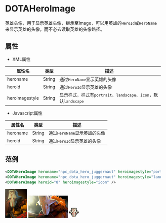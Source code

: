 # DOTAHeroImage

英雄头像，用于显示英雄头像，继承至Image，可以用英雄的`HeroId`或`HeroName`来显示英雄的头像，而不必去读取英雄的头像路径。


## 属性

- XML属性

| 属性名         | 类型      | 描述  |
| -------------  |:--------:| ----- |
| heroname       | String  | 通过`HeroName`显示英雄的头像 |
| heroid         | String  | 通过`HeroId`显示英雄的头像 |
| heroimagestyle | String  | 显示样式，样式有`portrait`、`landscape`、`icon`，默认`landscape` |


- Javascript属性

| 属性名        | 类型      | 描述  |
| ------------- |:--------:| ----- |
| heroname      | String  | 通过`HeroName`显示英雄的头像 |
| heroid        | String  | 通过`HeroId`显示英雄的头像 |

## 范例

```xml
<DOTAHeroImage heroname="npc_dota_hero_juggernaut" heroimagestyle="portrait" />
<DOTAHeroImage heroname="npc_dota_hero_juggernaut" heroimagestyle="landscape" />
<DOTAHeroImage heroid="8" heroimagestyle="icon" />
```

![](./imgs/npc_dota_hero_juggernaut_portrait.jpg)
![](./imgs/npc_dota_hero_juggernaut_landscape.jpg)
![](./imgs/npc_dota_hero_juggernaut_icon.jpg)